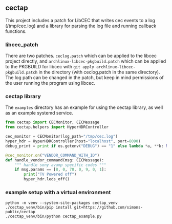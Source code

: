 ## cectap

This project includes a patch for LibCEC that writes cec events to a log (/tmp/cec.log) and a library for parsing the log file and running callback functions.

### libcec_patch 
There are two patches. `ceclog.patch` which can be applied to the libcec project directly, and `archlinux-libcec-pkgbuild.patch` which can be applied to the PKGBUILD for libcec with `git apply archlinux-libcec-pkgbuild.patch` in the directory (with ceclog.patch in the same directory). The log path can be changed in the patch, but keep in mind permissions of the user running the program using libcec.

### cectap library
The `examples` directory has an example for using the cectap library, as well as an example systemd service. 

```python
from cectap import CECMonitor, CECMessage
from cectap.helpers import HyperHDRController

cec_monitor = CECMonitor(log_path="/tmp/cec.log")
hyper_hdr = HyperHDRController(host="localhost", port=8090)
debug_print = print if os.getenv("DEBUG") == "1" else lambda *a, **k: None

@cec_monitor.on("VENDOR_COMMAND_WITH_ID")
def handle_vendor_command(msg: CECMessage):
    """ handle sony avamp specific codes """
    if msg.params == [8, 0, 70, 0, 9, 0, 1]:
        print("TV Powered off")
        hyper_hdr.leds_off()
```

### example setup with a virtual environment
``` shell
python -m venv --system-site-packages cectap_venv
./cectap_venv/bin/pip install git+https://github.com/simons-public/cectap
./cectap_venv/bin/python cectap_example.py
````